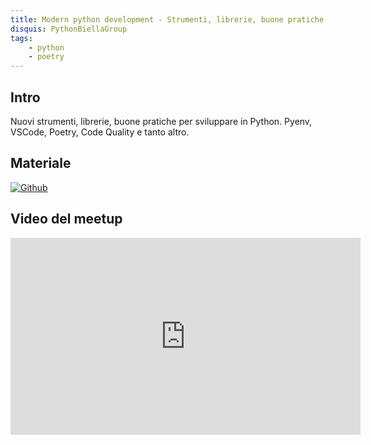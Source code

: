 ```yaml
---
title: Modern python development - Strumenti, librerie, buone pratiche per sviluppare in Python
disquis: PythonBiellaGroup
tags:
    - python
    - poetry
---
```


## Intro

Nuovi strumenti, librerie, buone pratiche per sviluppare in Python.
Pyenv, VSCode, Poetry, Code Quality e tanto altro.

## Materiale

[![Github](https://img.shields.io/badge/GitHub-181717.svg?style=for-the-badge&logo=GitHub&logoColor=white)](https://github.com/PythonBiellaGroup/MaterialeSerate/tree/master/ModernPythonDevelopment)

## Video del meetup

<iframe width="560" height="315" src="https://www.youtube.com/embed/tFVlX2FZeW0" title="YouTube video player" frameborder="0" allow="accelerometer; autoplay; clipboard-write; encrypted-media; gyroscope; picture-in-picture; web-share" allowfullscreen></iframe>
